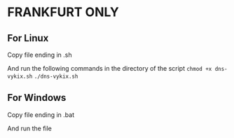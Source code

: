 # FRANKFURT ONLY

## For Linux

Copy file ending in .sh

And run the following commands in the directory of the script
`chmod +x dns-vykix.sh`
`./dns-vykix.sh`

## For Windows

Copy file ending in .bat

And run the file

